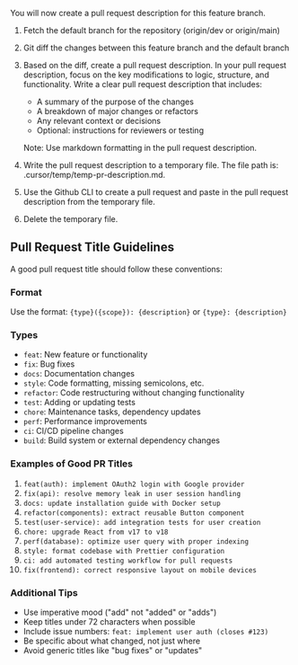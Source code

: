 You will now create a pull request description for this feature branch.

1. Fetch the default branch for the repository (origin/dev or origin/main)
2. Git diff the changes between this feature branch and the default branch
3. Based on the diff, create a pull request description. In your pull request description, focus on the key modifications to logic, structure, and functionality. Write a clear pull request description that includes:
   - A summary of the purpose of the changes
   - A breakdown of major changes or refactors
   - Any relevant context or decisions
   - Optional: instructions for reviewers or testing

   Note: Use markdown formatting in the pull request description.

4. Write the pull request description to a temporary file. The file path is: .cursor/temp/temp-pr-description.md.

5. Use the Github CLI to create a pull request and paste in the pull request description from the temporary file.

6. Delete the temporary file.

## Pull Request Title Guidelines

A good pull request title should follow these conventions:

### Format

Use the format: `{type}({scope}): {description}` or `{type}: {description}`

### Types

- `feat`: New feature or functionality
- `fix`: Bug fixes
- `docs`: Documentation changes
- `style`: Code formatting, missing semicolons, etc.
- `refactor`: Code restructuring without changing functionality
- `test`: Adding or updating tests
- `chore`: Maintenance tasks, dependency updates
- `perf`: Performance improvements
- `ci`: CI/CD pipeline changes
- `build`: Build system or external dependency changes

### Examples of Good PR Titles

1. `feat(auth): implement OAuth2 login with Google provider`
2. `fix(api): resolve memory leak in user session handling`
3. `docs: update installation guide with Docker setup`
4. `refactor(components): extract reusable Button component`
5. `test(user-service): add integration tests for user creation`
6. `chore: upgrade React from v17 to v18`
7. `perf(database): optimize user query with proper indexing`
8. `style: format codebase with Prettier configuration`
9. `ci: add automated testing workflow for pull requests`
10. `fix(frontend): correct responsive layout on mobile devices`

### Additional Tips

- Use imperative mood ("add" not "added" or "adds")
- Keep titles under 72 characters when possible
- Include issue numbers: `feat: implement user auth (closes #123)`
- Be specific about what changed, not just where
- Avoid generic titles like "bug fixes" or "updates"
